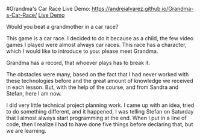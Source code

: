#Grandma's Car Race
Live Demo: https://andreialvarez.github.io/Grandma-s-Car-Race/
[Live Demo](https://andreialvarez.github.io/Grandma-s-Car-Race/)

Would you beat a grandmother in a car race?

This game is a car race. I decided to do it because as a child, the few video games I played were almost always car races. This race has a character, which I would like to introduce to you: please meet Grandma. 


Grandma has a record, that whoever plays has to break it.

The obstacles were many, based on the fact that I had never worked with these technologies before and the great amount of knowledge we received in each lesson. But, with the help of the course, and from Sandra and Stefan, here I am now. 

I did very little technical project planning work. I came up with an idea, tried to do something different, and it happened, I was telling Stefan on Saturday that I almost always start programming at the end. When I put in a line of code, then I realize I had to have done five things before declaring that, but we are learning.
